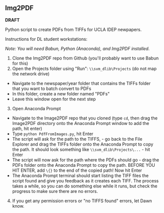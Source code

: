 ## Img2PDF

**DRAFT**

Python script to create PDFs from TIFFs for UCLA IDEP newpapers.

Instructions for DL student workstations:

_Note: You will need Babun, Python (Anaconda), and Img2PDF installed._

1. Clone the Img2PDF repo from Github (you'll probably want to use Babun for this)
2. Open the Projects folder using "Run": `\\svm_dlib\Projects` (do not map the network drive)
  * Navigate to the newspaper/year folder that contains the TIFFs folder that you want to batch convert to PDFs
  * In this folder, create a new folder named "PDFs"
  * Leave this window open for the next step
3. Open Anaconda Prompt
  * Navigate to the Image2PDF repo that you cloned (type `cd`, then drag the Image2PDF directory onto the Anaconda Prompt window to add the path, hit enter)
  * Type `python PdfFromImages.py`, hit Enter
  * The script will ask for the path to the TIFFS, - go back to the File Explorer and drag the TIFFs folder onto the Anaconda Prompt to copy the path. It should look something like `\\svm_dlib\Projects\...` - hit Enter
  * The script will now ask for the path where the PDFs should go - drag the PDFs folder onto the Anaconda Prompt to copy the path. BEFORE YOU HIT ENTER, add `\{}` to the end of the copied path! Now hit Enter
  * The Anaconda Prompt terminal should start listing the TIFF files the script found and give you feedback as it creates each TIFF. The process takes a while, so you can do something else while it runs, but check the progress to make sure there are no errors.
4. If you get any permission errors or "no TIFFS found" errors, let Dawn know.
